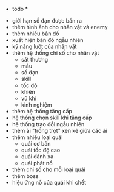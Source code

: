 * todo *

- giới hạn số đạn được bắn ra
- thêm hình ảnh cho nhân vật và enemy
- thêm nhiều bản đồ
- xuất hiện bản đồ ngẫu nhiên
- kỹ năng lướt của nhân vật
- thêm hệ thống chỉ số cho nhân vật
    + sát thương
    + máu
    + số đạn
    + skill
    + tốc độ
    + khiên
    + vũ khí
    + kinh nghiệm
- thêm hệ thống tăng cấp
- hệ thống chọn skill khi tăng cấp
- hệ thống trao đổi ngẫu nhiên
- thêm ải "trồng trọt" xen kẽ giữa các ải
- thêm nhiều loại quái
    + quái cơ bản
    + quái tốc độ cao
    + quái đánh xa
    + quái phát nổ
- thêm chỉ số cho mỗi loại quái
- thêm boss
- hiệu ứng nổ của quái khi chết